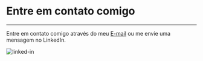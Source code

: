 # Entre em contato comigo

---

Entre em contato comigo através do meu [E-mail](mailto:jluizgomes@gmail.com) ou me envie uma mensagem no LinkedIn.

[<img align="left" alt="linked-in" src="https://img.shields.io/badge/linkedin-%230077B5.svg?&style=for-the-badge&logo=linkedin&logoColor=white" />](https://www.linkedin.com/in/jluizgomes)